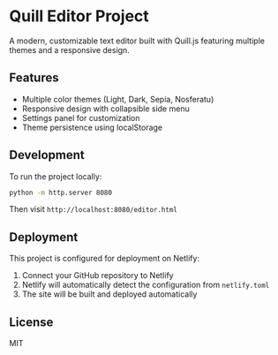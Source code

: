 # Quill Editor Project

A modern, customizable text editor built with Quill.js featuring multiple themes and a responsive design.

## Features

- Multiple color themes (Light, Dark, Sepia, Nosferatu)
- Responsive design with collapsible side menu
- Settings panel for customization
- Theme persistence using localStorage

## Development

To run the project locally:

```bash
python -m http.server 8080
```

Then visit `http://localhost:8080/editor.html`

## Deployment

This project is configured for deployment on Netlify:

1. Connect your GitHub repository to Netlify
2. Netlify will automatically detect the configuration from `netlify.toml`
3. The site will be built and deployed automatically

## License

MIT
